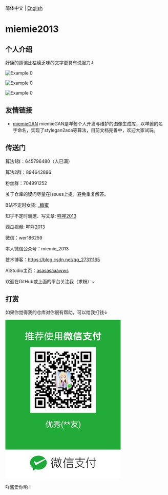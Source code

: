 简体中文 | [English](README_en.md)

# miemie2013

## 个人介绍

好康的照骗比枯燥乏味的文字更具有说服力↓

![Example 0](nvzhuang/Screenshot_2022-05-28-16-51-05-904_com.miui.video.jpeg)

![Example 0](nvzhuang/Screenshot_2022-05-28-16-51-32-398_com.miui.video.jpeg)

![Example 0](nvzhuang/Screenshot_2022-05-28-16-52-30-992_com.miui.video.jpeg)


## 友情链接

- [miemieGAN](https://github.com/miemie2013/miemieGAN) miemieGAN是咩酱个人开发与维护的图像生成库，以咩酱的名字命名，实现了stylegan2ada等算法，目前文档完善中，欢迎大家试玩。


## 传送门

算法1群：645796480（人已满） 

算法2群：894642886 

粉丝群：704991252

关于仓库的疑问尽量在Issues上提，避免重复解答。

B站不定时女装: [_糖蜜](https://space.bilibili.com/646843384)

知乎不定时谢邀、写文章: [咩咩2013](https://www.zhihu.com/people/mie-mie-2013)

西瓜视频: [咩咩2013](https://www.ixigua.com/home/2088721227199148/?list_entrance=search)

微信：wer186259

本人微信公众号：miemie_2013

技术博客：https://blog.csdn.net/qq_27311165

AIStudio主页：[asasasaaawws](https://aistudio.baidu.com/aistudio/personalcenter/thirdview/165135)

欢迎在GitHub或上面的平台关注我（求粉）~


## 打赏

如果你觉得我的仓库对你很有帮助，可以给我打钱↓

![Example 0](weixin/sk.png)

咩酱爱你哟！


